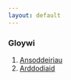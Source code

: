 ```yaml
---
layout: default
---
```


### Gloywi

1. [Ansoddeiriau](/gloywi/ansoddeiriau/)
2. [Arddodiaid](/gloywi/arddodiaid/)
